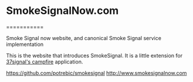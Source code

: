 # SmokeSignalNow.com
===========

Smoke Signal now website, and canonical Smoke Signal service implementation

This is the website that introduces SmokeSignal. It is a little extension for [37signal's campfire](http://www.campfirenow.com/) application.

https://github.com/potrebic/smokesignal
http://www.smokesignalnow.com
